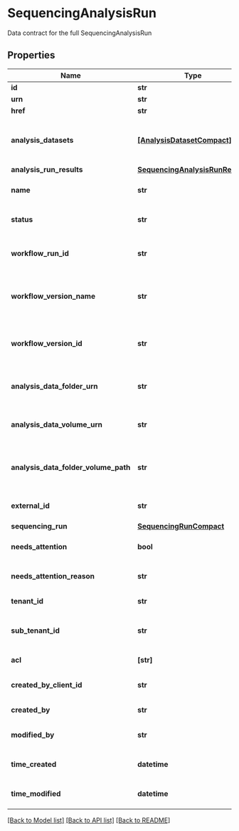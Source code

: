 # SequencingAnalysisRun

Data contract for the full SequencingAnalysisRun

## Properties
Name | Type | Description | Notes
------------ | ------------- | ------------- | -------------
**id** | **str** | Unique object ID | [optional] 
**urn** | **str** | URN of the object | [optional] 
**href** | **str** | HREF to the object | [optional] 
**analysis_datasets** | [**[AnalysisDatasetCompact]**](AnalysisDatasetCompact.md) | The optional list of analysis datasets that are associated with this analysis run | [optional] 
**analysis_run_results** | [**SequencingAnalysisRunResults**](SequencingAnalysisRunResults.md) |  | [optional] 
**name** | **str** | Name of the sequencing analysis run | [optional] 
**status** | **str** | Status of the sequencing analysis run | [optional] 
**workflow_run_id** | **str** | Id of the associated WorkflowRun of the sequencing analysis run on WES | [optional] 
**workflow_version_name** | **str** | The name of the associated WorkflowVersion of the sequencing analysis run on WES | [optional] 
**workflow_version_id** | **str** | The id of the associated WorkflowVersion of the sequencing analysis run on WES | [optional] 
**analysis_data_folder_urn** | **str** | Urn of AnalysisDataFolder of the sequencing analysis run on GDS | [optional] 
**analysis_data_volume_urn** | **str** | Urn of AnalysisDataVolume of the sequencing analysis run on GDS | [optional] 
**analysis_data_folder_volume_path** | **str** | Combination of GDS volume and path of AnalysisDataFolder of the sequencing analysis run | [optional] 
**external_id** | **str** | External ID of the sequencing analysis run | [optional] 
**sequencing_run** | [**SequencingRunCompact**](SequencingRunCompact.md) |  | [optional] 
**needs_attention** | **bool** | Indicates with value &#39;true&#39; if the analysis run needs attention | [optional] 
**needs_attention_reason** | **str** | Detail reason why the analysis run needs attention | [optional] 
**tenant_id** | **str** | Unique identifier for the resource tenant | [optional] 
**sub_tenant_id** | **str** | Organizational or Workgroup ID. If neither are present, User ID. | [optional] 
**acl** | **[str]** | Access control list of the object | [optional] 
**created_by_client_id** | **str** | ClientId that created the resource (bssh, stratus...) | [optional] 
**created_by** | **str** | User that created the resource | [optional] 
**modified_by** | **str** | User that last modified the resource | [optional] 
**time_created** | **datetime** | Time (in UTC) the resource was created | [optional] 
**time_modified** | **datetime** | Time (in UTC) the resource was modified | [optional] 

[[Back to Model list]](../README.md#documentation-for-models) [[Back to API list]](../README.md#documentation-for-api-endpoints) [[Back to README]](../README.md)


